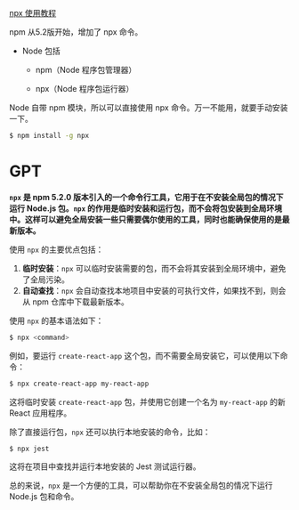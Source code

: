 [npx 使用教程](https://www.ruanyifeng.com/blog/2019/02/npx.html)



npm 从5.2版开始，增加了 npx 命令。

* Node 包括

    * npm（Node 程序包管理器）

    * npx（Node 程序包运行器）

Node 自带 npm 模块，所以可以直接使用 npx 命令。万一不能用，就要手动安装一下。

```sh
$ npm install -g npx
```



# GPT

**`npx` 是 npm 5.2.0 版本引入的一个命令行工具，它用于在不安装全局包的情况下运行 Node.js 包。`npx` 的作用是临时安装和运行包，而不会将包安装到全局环境中。这样可以避免全局安装一些只需要偶尔使用的工具，同时也能确保使用的是最新版本。**

使用 `npx` 的主要优点包括：

1. **临时安装**：`npx` 可以临时安装需要的包，而不会将其安装到全局环境中，避免了全局污染。
2. **自动查找**：`npx` 会自动查找本地项目中安装的可执行文件，如果找不到，则会从 npm 仓库中下载最新版本。

使用 `npx` 的基本语法如下：

```sh
$ npx <command>
```

例如，要运行 `create-react-app` 这个包，而不需要全局安装它，可以使用以下命令：

```sh
$ npx create-react-app my-react-app
```

这将临时安装 `create-react-app` 包，并使用它创建一个名为 `my-react-app` 的新 React 应用程序。

除了直接运行包，`npx` 还可以执行本地安装的命令，比如：

```sh
$ npx jest
```

这将在项目中查找并运行本地安装的 Jest 测试运行器。

总的来说，`npx` 是一个方便的工具，可以帮助你在不安装全局包的情况下运行 Node.js 包和命令。
